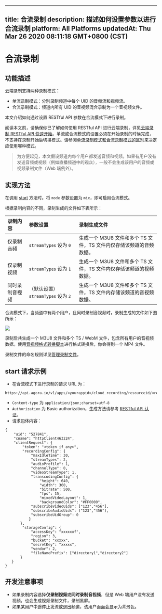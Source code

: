 
---
title: 合流录制
description: 描述如何设置参数以进行合流录制
platform: All Platforms
updatedAt: Thu Mar 26 2020 08:11:18 GMT+0800 (CST)
---
# 合流录制
## 功能描述

云端录制支持两种录制模式：

- 单流录制模式：分别录制频道中每个 UID 的音频流和视频流。
- 合流录制模式：频道内所有 UID 的音视频混合录制为一个音视频文件。

本文介绍如何通过设置 RESTful API 参数在合流模式下进行录制。

阅读本文前，请确保你已了解如何使用 RESTful API 进行云端录制，详见[云端录制 RESTful API 快速开始](../../cn/cloud-recording/cloud_recording_rest.md)。单流或合流模式的设置必须在开始录制的时候完成，不支持在录制开始后切换模式。请参阅[单流录制模式和合流录制模式的区别](https://docs.agora.io/cn/faq/recording_mode)来决定应使用哪种模式。

> 为方便起见，本文假设频道内每个用户都发送音频和视频。如果有用户没有发送音频或视频（例如直播频道中的观众），一般不会生成该用户的音频或视频录制文件（Web 端例外）。

## 实现方法

在调用 [start](https://docs.agora.io/cn/cloud-recording/restfulapi/#/%E4%BA%91%E7%AB%AF%E5%BD%95%E5%88%B6/start) 方法时，将 `mode` 参数设置为 `mix`，即可启用合流模式。

根据录制内容的不同，录制生成的文件如下表所示：

| 录制内容       | 参数设置                           | 录制生成文件                                                 |
| :------------- | :--------------------------------- | :----------------------------------------------------------- |
| 仅录制音频     | `streamTypes` 设为 `0`               | 生成一个 M3U8 文件和多个 TS 文件，TS 文件内仅存储该频道的音频数据。 |
| 仅录制视频     | `streamTypes` 设为 `1`               | 生成一个 M3U8 文件和多个 TS 文件，TS 文件内仅存储该频道的视频数据。 |
| 同时录制音视频 | （默认设置）`streamTypes` 设为 `2` | 生成一个 M3U8 文件和多个 TS 文件，TS 文件内存储该频道的音视频数据。 |

合流模式下，当频道中有两个用户，且同时录制音视频时，录制生成的文件如下图所示：

![](https://web-cdn.agora.io/docs-files/1576159881401)

录制后共生成一个 M3U8 文件和多个 TS / WebM 文件，包含所有用户的音视频数据。使用[音视频格式转换脚本](../../cn/cloud-recording/cloud_recording_convert_format.md)进行格式转换后，你会得到一个 MP4 文件。

录制文件的命名规则详见[管理录制文件](../../cn/cloud-recording/cloud_recording_manage_files.md)。

## start 请求示例

- 在合流模式下进行录制的请求 URL 为：

```
https://api.agora.io/v1/apps/<yourappid>/cloud_recording/resourceid/<resourceid>/mode/mix/start
```

- `Content-type` 为 `application/json;charset=utf-8`
- `Authorization` 为 Basic authorization，生成方法请参考 [RESTful API 认证](https://docs.agora.io/cn/faq/restful_authentication)。
- 请求包体内容：

```
{
    "uid": "527841",
    "cname": "httpClient463224",
    "clientRequest": {
        "token": "<token if any>",
        "recordingConfig": {
            "maxIdleTime": 30,
            "streamTypes": 2,
            "audioProfile": 1,
            "channelType": 0, 
            "videoStreamType": 1, 
            "transcodingConfig": {
                "height": 640, 
                "width": 360,
                "bitrate": 500, 
                "fps": 15, 
                "mixedVideoLayout": 1,
                "backgroundColor": "#FF0000",
            "subscribeVideoUids": ["123","456"], 
            "subscribeAudioUids": ["123","456"],
            "subscribeUidGroup": 0
           }
       }, 
        "storageConfig": {
            "accessKey": "xxxxxxf",
            "region": 3,
            "bucket": "xxxxx",
            "secretKey": "xxxxx",
            "vendor": 2,
            "fileNamePrefix": ["directory1","directory2"]
       }
   }
}
```

## 开发注意事项

- 如果录制内容选择**仅录制视频**或**同时录制音视频**，但是 Web 端用户没有发送视频，也会生成视频录制文件，录制黑屏。
- 如果某用户中途停止发流或退出频道，该用户画面会显示为背景色。
